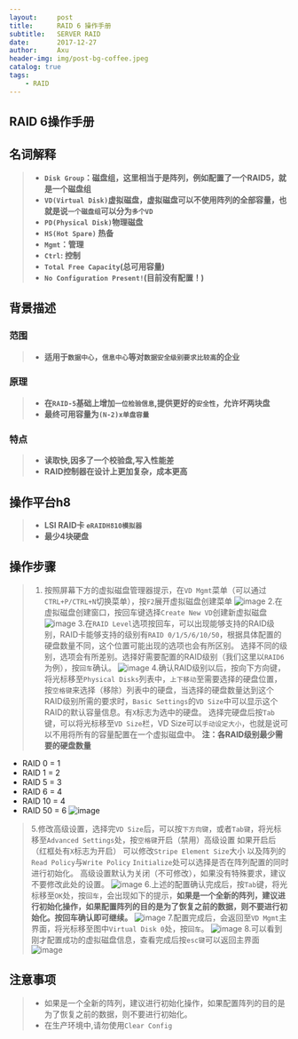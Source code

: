 ```yaml
---
layout:     post
title:      RAID 6 操作手册
subtitle:   SERVER RAID
date:       2017-12-27
author:     Axu
header-img: img/post-bg-coffee.jpeg
catalog: true
tags:
    - RAID
---
```









## RAID 6操作手册

## 名词解释
> - **`Disk Group`：磁盘组，这里相当于是阵列，例如配置了一个RAID5，就是一个磁盘组** 
> - **`VD(Virtual Disk)`虚拟磁盘，虚拟磁盘可以不使用阵列的全部容量，也就是说`一个磁盘组`可以分为`多个VD`**    
> - **`PD(Physical Disk)`物理磁盘** 
> - **`HS(Hot Spare)` 热备**
> - **`Mgmt`：管理**
> - **`Ctrl`: 控制**
> - **`Total Free Capacity`(总可用容量)**
> - **`No Configuration Present!`(目前没有配置！)**


## 背景描述
### 范围
> - **适用于`数据中心`，`信息中心`等对`数据安全级别要求比较高`的企业**

### 原理
> - **在`RAID-5`基础上增加`一位检验信息`,提供更好的`安全性`，允许坏两块盘**
> - **最终可用容量为`(N-2)x单盘容量`**

### 特点
> - **读取快,因多了一个校验盘,写入性能差**
> - **RAID控制器在设计上更加复杂，成本更高**



## 操作平台h8
> - **LSI RAID卡 `eRAIDH810模拟器`**
> - **最少4块硬盘**



## 操作步骤
> 1. 按照屏幕下方的虚拟磁盘管理器提示，在`VD Mgmt`菜单（可以通过`CTRL+P/CTRL+N`切换菜单），按`F2`展开虚拟磁盘创建菜单 
![image](https://i.imgur.com/5sAs0FW.png)
> 2.在虚拟磁盘创建窗口，按回车键选择`Create New VD`创建新虚拟磁盘
![image](https://i.imgur.com/lbByzKR.png)
> 3.在`RAID Level`选项按回车，可以出现能够支持的RAID级别，RAID卡能够支持的级别有`RAID 0/1/5/6/10/50`，根据具体配置的硬盘数量不同，这个位置可能出现的选项也会有所区别。
选择不同的级别，选项会有所差别。选择好需要配置的RAID级别（我们这里以`RAID6`为例），按`回车`确认。
![image](https://i.imgur.com/AkUjpZz.png)
> 4.确认RAID级别以后，按向下方向键，将光标移至`Physical Disks`列表中，`上下移动`至需要选择的硬盘位置，按`空格键`来选择（移除）列表中的硬盘，当选择的硬盘数量达到这个RAID级别所需的要求时，`Basic Settings`的`VD Size`中可以显示这个RAID的默认容量信息。有`X`标志为选中的硬盘。
选择完硬盘后按`Tab`键，可以将光标移至`VD Size`栏，VD Size可以`手动设定大小`，也就是说可以不用将所有的容量配置在一个虚拟磁盘中。
**注：各RAID级别最少需要的硬盘数量**
- RAID 0 = 1 
- RAID 1 = 2 
- RAID 5 = 3 
- RAID 6 = 4 
- RAID 10 = 4 
- RAID 50 = 6
![image](https://i.imgur.com/bk589jf.png)
> 5.修改高级设置，选择完`VD Size`后，可以按`下方向键`，或者`Tab键`，将光标移至`Advanced Settings`处，按`空格键`开启（禁用）高级设置
如果开启后（红框处有`X`标志为开启）
可以修改`Stripe Element Size`大小
以及阵列的`Read Policy`与`Write Policy`
`Initialize`处可以选择是否在阵列配置的同时进行初始化。
高级设置默认为关闭（不可修改），如果没有特殊要求，建议不要修改此处的设置。
![image](https://i.imgur.com/vYmhcOs.png)
6.上述的配置确认完成后，按`Tab`键，将光标移至`OK`处，按`回车`，会出现如下的提示，**如果是一个全新的阵列，建议进行初始化操作，如果配置阵列的目的是为了恢复之前的数据，则不要进行初始化。按回车确认即可继续。**
![image](https://i.imgur.com/Jv1TuJD.png)
7.配置完成后，会返回至`VD Mgmt`主界面，将光标移至图中`Virtual Disk 0`处，按`回车`。
![image](https://i.imgur.com/ECMUxgk.png)
> 8.可以看到刚才配置成功的虚拟磁盘信息，查看完成后按`esc键`可以返回主界面
![image](https://i.imgur.com/sWwmgsB.png)



## 注意事项
> - 如果是一个全新的阵列，建议进行初始化操作，如果配置阵列的目的是为了恢复之前的数据，则不要进行初始化。
> - 在生产环境中,请勿使用`Clear Config`
